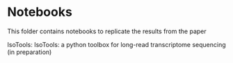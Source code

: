 # Notebooks
This folder contains notebooks to replicate the results from the paper 

IsoTools: IsoTools: a python toolbox for long-read transcriptome sequencing (in preparation)